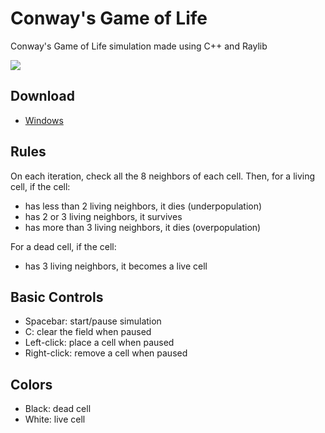 # Conway's Game of Life
Conway's Game of Life simulation made using C++ and Raylib

![](https://raw.githubusercontent.com/ShantanuBalse/Conways-Game-of-Life/master/screenshots/conway2.gif)

## Download
  - [Windows](https://github.com/ShantanuBalse/Conways-Game-of-Life/releases/download/1.0/conways_game_of_life.v1.0.zip)

## Rules
  On each iteration, check all the 8 neighbors of each cell.
  Then, for a living cell, if the cell:
  - has less than 2 living neighbors, it dies (underpopulation)
  - has 2 or 3 living neighbors, it survives
  - has more than 3 living neighbors, it dies (overpopulation)
  
  For a dead cell, if the cell:
  - has 3 living neighbors, it becomes a live cell

## Basic Controls
  - Spacebar: start/pause simulation
  - C: clear the field when paused
  - Left-click: place a cell when paused
  - Right-click: remove a cell when paused
  
## Colors
  - Black: dead cell
  - White: live cell
